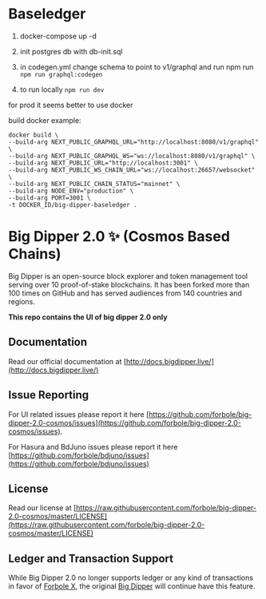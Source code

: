 # Baseledger

1. docker-compose up -d
2. init postgres db with db-init.sql

3. in codegen.yml change schema to point to v1/graphql and run npm run `npm run graphql:codegen`

4. to run locally `npm run dev`

for prod it seems better to use docker

build docker example:

```
docker build \
--build-arg NEXT_PUBLIC_GRAPHQL_URL="http://localhost:8080/v1/graphql" \
--build-arg NEXT_PUBLIC_GRAPHQL_WS="ws://localhost:8080/v1/graphql" \
--build-arg NEXT_PUBLIC_URL="http://localhost:3001" \
--build-arg NEXT_PUBLIC_WS_CHAIN_URL="ws://localhost:26657/websocket" \
--build-arg NEXT_PUBLIC_CHAIN_STATUS="mainnet" \
--build-arg NODE_ENV="production" \
--build-arg PORT=3001 \
-t DOCKER_ID/big-dipper-baseledger .

```



# Big Dipper 2.0 ✨ (Cosmos Based Chains)
Big Dipper is an open-source block explorer and token management tool serving over 10 proof-of-stake blockchains. It has been forked more than 100 times on GitHub and has served audiences from 140 countries and regions.

**This repo contains the UI of big dipper 2.0 only**

## Documentation
Read our official documentation at [http://docs.bigdipper.live/](http://docs.bigdipper.live/)

## Issue Reporting
For UI related issues please report it here [https://github.com/forbole/big-dipper-2.0-cosmos/issues](https://github.com/forbole/big-dipper-2.0-cosmos/issues).

For Hasura and BdJuno issues please report it here [https://github.com/forbole/bdjuno/issues](https://github.com/forbole/bdjuno/issues)

## License
Read our license at [https://raw.githubusercontent.com/forbole/big-dipper-2.0-cosmos/master/LICENSE](https://raw.githubusercontent.com/forbole/big-dipper-2.0-cosmos/master/LICENSE)

## Ledger and Transaction Support
While Big Dipper 2.0 no longer supports ledger or any kind of transactions in favor of [Forbole X](https://github.com/forbole/forbole-x), the original [Big Dipper](https://github.com/forbole/big-dipper) will continue have this feature.
